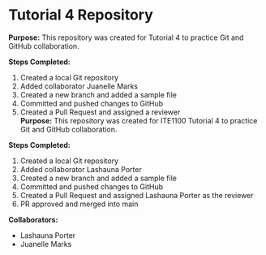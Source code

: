 # Tutorial 4 Repository

**Purpose:** This repository was created for Tutorial 4 to practice Git and GitHub collaboration.

**Steps Completed:**
1. Created a local Git repository  
2. Added collaborator Juanelle Marks  
3. Created a new branch and added a sample file  
4. Committed and pushed changes to GitHub  
5. Created a Pull Request and assigned a reviewer  
**Purpose:** This repository was created for ITE1100 Tutorial 4 to practice Git and GitHub collaboration.

**Steps Completed:**
1. Created a local Git repository  
2. Added collaborator Lashauna Porter  
3. Created a new branch and added a sample file  
4. Committed and pushed changes to GitHub  
5. Created a Pull Request and assigned Lashauna Porter as the reviewer  
6. PR approved and merged into main  

**Collaborators:**  
- Lashauna Porter  
- Juanelle Marks

